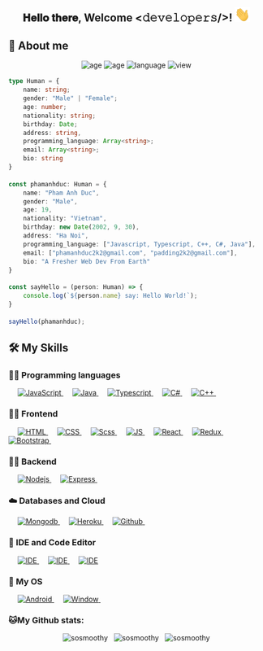 <div align="center">
  <h2> 𝐇𝐞𝐥𝐥𝐨 𝐭𝐡𝐞𝐫𝐞, Welcome <𝚍𝚎𝚟𝚎𝚕𝚘𝚙𝚎𝚛𝚜/>! <img src="https://github.com/ABSphreak/ABSphreak/blob/master/gifs/Hi.gif" width="30px"></h2>
</div>

## 👀 About me
<div align="center">
  <img alt="age" src="https://img.shields.io/badge/Age-19-blue">
  <img alt="age" src="https://img.shields.io/badge/Lives-Viet%20Nam-success">
  <img alt="language" src="https://img.shields.io/badge/Languages-English%20%26%20Vietnam-brightgreen">
  <img alt="view" src="https://komarev.com/ghpvc/?username=sosmoothy&color=brightgreen">
</div>

```typescript
type Human = {
    name: string;
    gender: "Male" | "Female";
    age: number;
    nationality: string;
    birthday: Date;
    address: string,
    programming_language: Array<string>;
    email: Array<string>;
    bio: string
}

const phamanhduc: Human = {
    name: "Pham Anh Duc",
    gender: "Male",
    age: 19,
    nationality: "Vietnam",
    birthday: new Date(2002, 9, 30),
    address: "Ha Noi",
    programming_language: ["Javascript, Typescript, C++, C#, Java"],
    email: ["phamanhduc2k2@gmail.com", "padding2k2@gmail.com"],
    bio: "A Fresher Web Dev From Earth"
}

const sayHello = (person: Human) => {
    console.log(`${person.name} say: Hello World!`);
}

sayHello(phamanhduc);
```

## 🛠️ My Skills
### 👨‍💻 Programming languages
<p align="left">
  &emsp;
  <a href="https://developer.mozilla.org/en-US/docs/Web/JavaScript" target="_blank"> 
     <img alt="JavaScript" src="https://img.shields.io/badge/JavaScript-323330?style=for-the-badge&logo=javascript&logoColor=F7DF1E">
   </a>
  &emsp; 
  <a href="https://www.java.com" target="_blank"> 
    <img alt="Java" src="https://img.shields.io/badge/Java-ED8B00?style=for-the-badge&logo=java&logoColor=white">
  </a>
  &emsp;
  <a href="https://www.typescriptlang.org/" target="_blank"> 
    <img alt="Typescript" src="https://img.shields.io/badge/TypeScript-007ACC?style=for-the-badge&logo=typescript&logoColor=white"/>
  </a>
  &emsp;
  <a href="#" target="_blank"> 
     <img alt="C#" src="https://img.shields.io/badge/C%23-239120?style=for-the-badge&logo=c-sharp&logoColor=white">
   </a>
  &emsp;
  <a href="#" target="_blank"> 
     <img alt="C++" src="https://img.shields.io/badge/C%2B%2B-00599C?style=for-the-badge&logo=c%2B%2B&logoColor=white">
   </a>
  &emsp;
</p>

### 👷‍♂️ Frontend
<p align="left">
  &emsp;
  <a href="#" target="_blank"> 
     <img alt="HTML" src="https://img.shields.io/badge/HTML-239120?style=for-the-badge&logo=html5&logoColor=white">
   </a>
  &emsp;
  <a href="#" target="_blank"> 
     <img alt="CSS" src="https://img.shields.io/badge/CSS-239120?&style=for-the-badge&logo=css3&logoColor=white">
   </a>
   &emsp;
   <a href="https://sass-lang.com/guide" target="_blank"> 
     <img alt="Scss" src="https://img.shields.io/badge/Sass-CC6699?style=for-the-badge&logo=sass&logoColor=white"/>
   </a>
   &emsp;
   <a href="#" target="_blank"> 
     <img alt="JS" src="https://img.shields.io/badge/JavaScript-F7DF1E?style=for-the-badge&logo=javascript&logoColor=black">
   </a>
  &emsp;
  <a href="#" target="_blank"> 
     <img alt="React" src="https://img.shields.io/badge/React-20232A?style=for-the-badge&logo=react&logoColor=61DAFB">
   </a>
  &emsp;
  <a href="#" target="_blank">
     <img alt="Redux" src="https://img.shields.io/badge/Redux-593D88?style=for-the-badge&logo=redux&logoColor=white">
   </a>
  &emsp;
  <a href="#" target="_blank"> 
     <img alt="Bootstrap" src="https://img.shields.io/badge/Bootstrap-563D7C?style=for-the-badge&logo=bootstrap&logoColor=white">
   </a>
  &emsp;
</p>

### 🕵️‍♂️ Backend
<p align="left">
  &emsp;
  <a href="#" target="_blank"> 
     <img alt="Nodejs" src="https://img.shields.io/badge/Node.js-43853D?style=for-the-badge&logo=node.js&logoColor=white">
   </a>
  &emsp;
  <a href="#" target="_blank"> 
     <img alt="Express" src="https://img.shields.io/badge/Express.js-404D59?style=for-the-badge">
   </a>
  &emsp;
</p>

### ☁️ Databases and Cloud
<p align="left">
  &emsp;
  <a href="#" target="_blank"> 
     <img alt="Mongodb" src="https://img.shields.io/badge/MongoDB-4EA94B?style=for-the-badge&logo=mongodb&logoColor=white">
   </a>
  &emsp;
  <a href="#" target="_blank"> 
     <img alt="Heroku" src="https://img.shields.io/badge/Heroku-430098?style=for-the-badge&logo=heroku&logoColor=white">
   </a>
  &emsp;
  <a href="#" target="_blank"> 
     <img alt="Github" src="https://img.shields.io/badge/GitHub-100000?style=for-the-badge&logo=github&logoColor=white">
   </a>
  &emsp;
</p>

### 📝 IDE and Code Editor
<p align="left">
  &emsp;
  <a href="#" target="_blank"> 
     <img alt="IDE" src="https://img.shields.io/badge/IntelliJIDEA-000000.svg?style=for-the-badge&logo=intellij-idea&logoColor=white">
   </a>
  &emsp;
  <a href="#" target="_blank"> 
     <img alt="IDE" src="https://img.shields.io/badge/VisualStudioCode-0078d7.svg?style=for-the-badge&logo=visual-studio-code&logoColor=white">
   </a>
  &emsp;
  <a href="#" target="_blank"> 
     <img alt="IDE" src="https://img.shields.io/badge/webstorm-143?style=for-the-badge&logo=webstorm&logoColor=white&color=black">
   </a>
</p>

### 📱 My OS
<p align="left">
  &emsp;
  <a href="#" target="_blank"> 
     <img alt="Android" src="https://img.shields.io/badge/Android-3DDC84?style=for-the-badge&logo=android&logoColor=white">
   </a>
  &emsp;
  <a href="#" target="_blank"> 
     <img alt="Window" src="https://img.shields.io/badge/Windows-0078D6?style=for-the-badge&logo=windows&logoColor=white">
   </a>
  &emsp;
</p>

### 🐱My Github stats:
<div align="center">
  <img  src="https://github-readme-stats.vercel.app/api/top-langs/?username=sosmoothy&layout=compact&text_color=000&bg_color=fff)](https://github.com/anuraghazra/github-readme-stats" alt="sosmoothy">
  &nbsp;
<img src="https://github-readme-stats.vercel.app/api?username=sosmoothy&include_all_commits=true&count_private=true&show_icons=true&line_height=20&title_color=7A7ADB&icon_color=2234AE&text_color=D3D3D3&bg_color=0,000000,130F40" alt="sosmoothy">
  &nbsp;
<img src="https://github-readme-streak-stats.herokuapp.com/?user=sosmoothy&theme=algolia" alt="sosmoothy">
</div>
